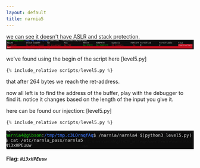 ```yaml
---
layout: default
title: narnia5
---
```




we can see it doesn't have ASLR and stack protection.
![alt text](./images/level5_1.png)

we've found using the begin of the script here [level5.py]
```python
{% include_relative scripts/level5.py %}
```
 that after 264 bytes we reach the ret-address. 

now all left is to find the address of the buffer, play with the debugger to find it. notice it changes based on the length of the input you give it.

here can be found our injection: [level5.py]
```python
{% include_relative scripts/level5.py %}
```


![alt text](./images/level5_2.png)

**Flag:** ***`Ni3xHPEuuw`*** 
